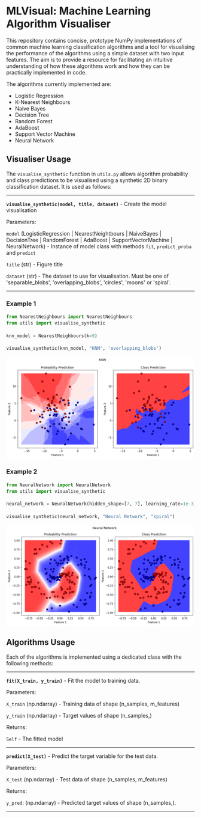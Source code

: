 # MLVisual: Machine Learning Algorithm Visualiser

This repository contains concise, prototype NumPy implementations of common machine learning classification algorithms and a tool for visualising the performance of the algorithms using a simple dataset with two input features. The aim is to provide a resource for facilitating an intuitive understanding of how these algorithms work and how they can be practically implemented in code.

The algorithms currently implemented are:
* Logistic Regression
* K-Nearest Neighbours
* Naive Bayes
* Decision Tree
* Random Forest
* AdaBoost
* Support Vector Machine
* Neural Network

## Visualiser Usage

The `visualise_synthetic` function in `utils.py` allows algorithm probability and class predictions to be visualised using a synthetic 2D binary classification dataset. It is used as follows:

----

**`visualise_synthetic(model, title, dataset)`** - Create the model visualisation

Parameters:

`model` (LogisticRegression | NearestNeightbours | NaiveBayes | DecisionTree | RandomForest | AdaBoost | SupportVectorMachine | NeuralNetwork)
    - Instance of model class with methods `fit`, `predict_proba` and `predict`

`title` (str)
    - Figure title

`dataset` (str)
    - The dataset to use for visualisation. Must be one of 'separable_blobs', 'overlapping_blobs', 'circles', 'moons' or 'spiral'.

----

### Example 1

```python
from NearestNeighbours import NearestNeighbours
from utils import visualise_synthetic

knn_model = NearestNeighbours(k=9)

visualise_synthetic(knn_model, "KNN", 'overlapping_blobs')
```
<img src="static/knn_example.png"/>

### Example 2

```python
from NeuralNetwork import NeuralNetwork
from utils import visualise_synthetic

neural_network = NeuralNetwork(hidden_shape=[7, 7], learning_rate=1e-3, epochs=100000)

visualise_synthetic(neural_network, "Neural Network", "spiral")
```
<img src="static/neural_network_example.png"/>

## Algorithms Usage

Each of the algorithms is implemented using a dedicated class with the following methods:

----

**`fit(X_train, y_train)`** - Fit the model to training data.

Parameters:

`X_train` (np.ndarray)
    - Training data of shape (n_samples, m_features)

`y_train` (np.ndarray)
    - Target values of shape (n_samples,)

Returns:

`Self`
    - The fitted model

----

**`predict(X_test)`** - Predict the target variable for the test data.

Parameters:

`X_test` (np.ndarray)
    - Test data of shape (n_samples, m_features)

Returns:

`y_pred`: (np.ndarray)
    - Predicted target values of shape (n_samples,).

----
